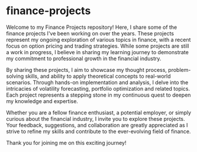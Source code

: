# finance-projects

Welcome to my Finance Projects repository! Here, I share some of the finance projects I've been working on over the years. These projects represent my ongoing exploration of various topics in finance, with a recent focus on option pricing and trading strategies. While some projects are still a work in progress, I believe in sharing my learning journey to demonstrate my commitment to professional growth in the financial industry.

By sharing these projects, I aim to showcase my thought process, problem-solving skills, and ability to apply theoretical concepts to real-world scenarios. Through hands-on implementation and analysis, I delve into the intricacies of volatility forecasting, portfolio optimization and related topics. Each project represents a stepping stone in my continuous quest to deepen my knowledge and expertise.

Whether you are a fellow finance enthusiast, a potential employer, or simply curious about the financial industry, I invite you to explore these projects. Your feedback, suggestions, and collaboration are greatly appreciated as I strive to refine my skills and contribute to the ever-evolving field of finance.

Thank you for joining me on this exciting journey!
